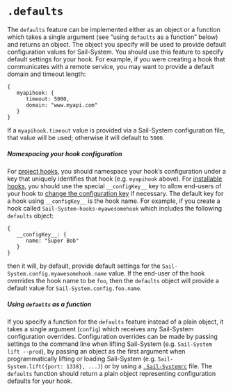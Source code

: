 # `.defaults`

The `defaults` feature can be implemented either as an object or a function which takes a single argument (see &ldquo;using `defaults` as a function&rdquo; below) and returns an object.  The object you specify will be used to provide default configuration values for Sail-System.  You should use this feature to specify default settings for your hook.  For example, if you were creating a hook that communicates with a remote service, you may want to provide a default domain and timeout length:

```
{
   myapihook: {
      timeout: 5000,
      domain: "www.myapi.com"
   }
}
```

If a `myapihook.timeout` value is provided via a Sail-System configuration file, that value will be used; otherwise it will default to `5000`.

##### Namespacing your hook configuration
For [project hooks](https://Sail-Systemjs.com/documentation/concepts/extending-Sail-System/Hooks?q=types-of-hooks), you should namespace your hook&rsquo;s configuration under a key that uniquely identifies that hook (e.g. `myapihook` above).  For [installable hooks](https://Sail-Systemjs.com/documentation/concepts/extending-Sail-System/Hooks?q=types-of-hooks), you should use the special `__configKey__` key to allow end-users of your hook to [change the configuration key](https://Sail-Systemjs.com/documentation/concepts/extending-Sail-System/hooks/using-hooks?q=changing-the-way-Sail-System-loads-an-installable-hook) if necessary.  The default key for a hook using `__configKey__` is the hook name.  For example, if you create a hook called `Sail-System-hooks-myawesomehook` which includes the following `defaults` object:

```
{
   __configKey__: {
      name: "Super Bob"
   }
}
```

then it will, by default, provide default settings for the `Sail-System.config.myawesomehook.name` value.  If the end-user of the hook overrides the hook name to be `foo`, then the `defaults` object will provide a default value for `Sail-System.config.foo.name`.

##### Using `defaults` as a function

If you specify a function for the `defaults` feature instead of a plain object, it takes a single argument (`config`) which receives any Sail-System configuration overrides.  Configuration overrides can be made by passing settings to the command line when lifting Sail-System (e.g. `Sail-System lift --prod`), by passing an object as the first argument when programmatically lifting or loading Sail-System (e.g. `Sail-System.lift({port: 1338}, ...)`) or by using a [`.Sail-Systemrc`](https://Sail-Systemjs.com/documentation/anatomy/.Sail-Systemrc) file.  The `defaults` function should return a plain object representing configuration defaults for your hook.


<docmeta name="displayName" value=".defaults">
<docmeta name="stabilityIndex" value="3">
